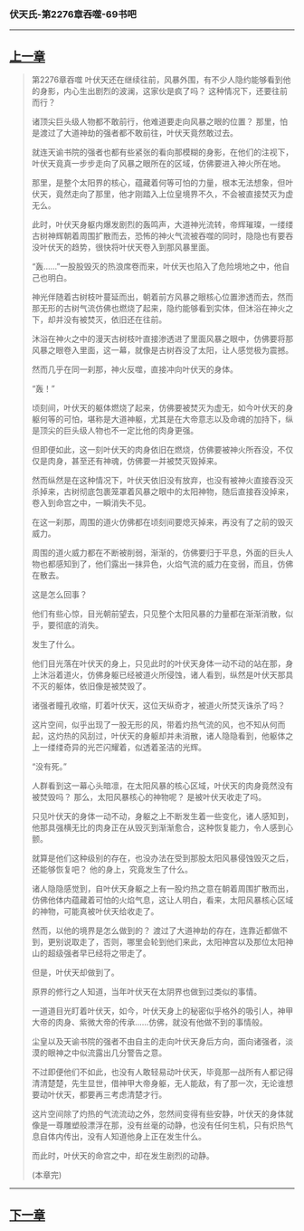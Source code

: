### 伏天氏-第2276章吞噬-69书吧

--------
[上一章](./c02cac189b7c9925d4933f4a2fd249a0.md)
--------


>
>
>
>第2276章吞噬
>叶伏天还在继续往前，风暴外围，有不少人隐约能够看到他的身影，内心生出剧烈的波澜，这家伙是疯了吗？
>这种情况下，还要往前而行？
>
>诸顶尖巨头级人物都不敢前行，他难道要走向风暴之眼的位置？
>那里，怕是渡过了大道神劫的强者都不敢前往，叶伏天竟然敢过去。
>
>就连天谕书院的强者也都有些紧张的看向那模糊的身影，在他们的注视下，叶伏天竟真一步步走向了风暴之眼所在的区域，仿佛要进入神火所在地。
>
>那里，是整个太阳界的核心，蕴藏着何等可怕的力量，根本无法想象，但叶伏天，竟然走向了那里，他才刚踏入上位皇境界不久，不会被直接焚灭为虚无么。
>
>此时，叶伏天身躯内爆发剧烈的轰鸣声，大道神光流转，帝辉璀璨，一缕缕古树神辉朝着周围扩散而去，恐怖的神火气流被吞噬的同时，隐隐也有要吞没叶伏天的趋势，很快将叶伏天卷入到那风暴里面。
>
>“轰……”一股股毁灭的热浪席卷而来，叶伏天也陷入了危险境地之中，他自己也明白。
>
>神光伴随着古树枝叶蔓延而出，朝着前方风暴之眼核心位置渗透而去，然而那无形的古树气流仿佛也燃烧了起来，隐约能够看到实体，但沐浴在神火之下，却并没有被焚灭，依旧还在往前。
>
>沐浴在神火之中的漫天古树枝叶直接渗透进了里面风暴之眼中，仿佛要将那风暴之眼卷入里面，这一幕，就像是古树吞没了太阳，让人感觉极为震撼。
>
>然而几乎在同一刹那，神火反噬，直接冲向叶伏天的身体。
>
>“轰！”
>
>顷刻间，叶伏天的躯体燃烧了起来，仿佛要被焚灭为虚无，如今叶伏天的身躯何等的可怕，堪称是大道神躯，尤其是在大帝意志以及命魂的加持下，纵是顶尖的巨头级人物也不一定比他的肉身更强。
>
>但即便如此，这一刻叶伏天的肉身依旧在燃烧，仿佛要被神火所吞没，不仅仅是肉身，甚至还有神魂，仿佛要一并被焚灭毁掉来。
>
>然而纵然是在这种情况下，叶伏天依旧没有放弃，也没有被神火直接吞没灭杀掉来，古树彻底包裹笼罩着风暴之眼中的太阳神物，随后直接吞没掉来，卷入到命宫之中，一瞬消失不见。
>
>在这一刹那，周围的道火仿佛都在顷刻间要熄灭掉来，再没有了之前的毁灭威力。
>
>周围的道火威力都在不断被削弱，渐渐的，仿佛要归于平息，外面的巨头人物也都感知到了，他们露出一抹异色，火焰气流的威力在变弱，而且，仿佛在散去。
>
>这是怎么回事？
>
>他们有些心惊，目光朝前望去，只见整个太阳风暴的力量都在渐渐消散，似乎，要彻底的消失。
>
>发生了什么。
>
>他们目光落在叶伏天的身上，只见此时的叶伏天身体一动不动的站在那，身上沐浴着道火，仿佛身躯已经被道火所侵蚀，诸人看到，纵然是叶伏天那具不灭的躯体，依旧像是被焚毁了。
>
>诸强者瞳孔收缩，盯着叶伏天，这位天纵奇才，被道火所焚灭诛杀了吗？
>
>这片空间，似乎出现了一股无形的风，带着灼热气流的风，也不知从何而起，这灼热的风刮过，叶伏天的身躯却并未消散，诸人隐隐看到，他躯体之上一缕缕奇异的光芒闪耀着，似透着圣洁的光辉。
>
>“没有死。”
>
>人群看到这一幕心头暗凛，在太阳风暴的核心区域，叶伏天的肉身竟然没有被焚毁吗？
>那么，太阳风暴核心的神物呢？
>是被叶伏天收走了吗。
>
>只见叶伏天的身体一动不动，身躯之上不断发生着一些变化，诸人感知到，他那具强横无比的肉身正在从毁灭到渐渐愈合，这种恢复能力，令人感到心颤。
>
>就算是他们这种级别的存在，也没办法在受到那股太阳风暴侵蚀毁灭之后，还能够恢复吧？
>他的身上，究竟发生了什么。
>
>诸人隐隐感觉到，自叶伏天身躯之上有一股灼热之意在朝着周围扩散而出，仿佛他体内蕴藏着可怕的火焰气息，这让人明白，看来，太阳风暴核心区域的神物，可能真被叶伏天给收走了。
>
>然而，以他的境界是怎么做到的？
>渡过了大道神劫的存在，连靠近都做不到，更别说取走了，否则，哪里会轮到他们来此，太阳神宫以及那位太阳神山的超级强者早已经将之带走了。
>
>但是，叶伏天却做到了。
>
>原界的修行之人知道，当年叶伏天在太阴界也做到过类似的事情。
>
>一道道目光盯着叶伏天，如今，叶伏天身上的秘密似乎格外的吸引人，神甲大帝的肉身、紫微大帝的传承……仿佛，就没有他做不到的事情般。
>
>尘皇以及天谕书院的强者不由自主的走向叶伏天身后方向，面向诸强者，淡漠的眼神之中似流露出几分警告之意。
>
>不过即便他们不如此，也没有人敢轻易动叶伏天，毕竟那一战所有人都记得清清楚楚，先生显世，借神甲大帝身躯，无人能敌，有了那一次，无论谁想要动叶伏天，都要再三考虑清楚才行。
>
>这片空间除了灼热的气流流动之外，忽然间变得有些安静，叶伏天的身体就像是一尊雕塑般漂浮在那，没有丝毫的动静，也没有任何生机，只有炽热气息自体内传出，没有人知道他身上正在发生什么。
>
>而此时，叶伏天的命宫之中，却在发生剧烈的动静。
>
>(本章完)
>
>

--------
[下一章](./2b1bf55d01e4887d33bb1af7a3d0c2ec.md)
--------
